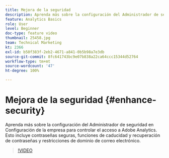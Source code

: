 ```yaml
---
title: Mejora de la seguridad
description: Aprenda más sobre la configuración del Administrador de seguridad en Configuración de la empresa para controlar el acceso a Adobe Analytics.
feature: Analytics Basics
role: User
level: Beginner
doc-type: feature video
thumbnail: 25458.jpg
team: Technical Marketing
kt: 2366
exl-id: b50f383f-2eb2-4671-a841-0b5b98a7e3db
source-git-commit: 8fc641743bc9e07b838a22ca64ccc15344d52764
workflow-type: tm+mt
source-wordcount: '47'
ht-degree: 100%

---
```


# Mejora de la seguridad {#enhance-security}

Aprenda más sobre la configuración del Administrador de seguridad en Configuración de la empresa para controlar el acceso a Adobe Analytics. Esto incluye contraseñas seguras, funciones de caducidad y recuperación de contraseñas y restricciones de dominio de correo electrónico.

>[!VIDEO](https://video.tv.adobe.com/v/25458/?quality=12&learn=on)
